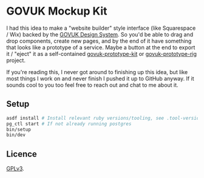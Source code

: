 # GOVUK Mockup Kit

I had this idea to make a "website builder" style interface (like Squarespace /
Wix) backed by the [GOVUK Design
System](https://design-system.service.gov.uk/get-started/). So you'd be able to
drag and drop components, create new pages, and by the end of it have something
that looks like a prototype of a service. Maybe a button at the end to export
it / "eject" it as a self-contained
[govuk-prototype-kit](https://govuk-prototype-kit.herokuapp.com/docs) or
[govuk-prototype-rig](https://github.com/x-govuk/govuk-prototype-rig) project.

If you're reading this, I never got around to finishing up this idea, but like
most things I work on and never finish I pushed it up to GitHub anyway. If it
sounds cool to you too feel free to reach out and chat to me about it.

## Setup

```sh
asdf install # Install relevant ruby versions/tooling, see .tool-versions
pg_ctl start # If not already running postgres
bin/setup
bin/dev
```

## Licence

[GPLv3](LICENSE).
